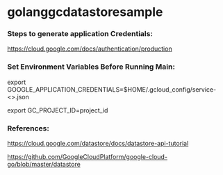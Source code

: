 # golanggcdatastoresample

### Steps to generate application Credentials:
https://cloud.google.com/docs/authentication/production

### Set Environment Variables Before Running Main:
export GOOGLE_APPLICATION_CREDENTIALS=$HOME/.gcloud_config/service-<>.json

export GC_PROJECT_ID=project_id

### References:
https://cloud.google.com/datastore/docs/datastore-api-tutorial

https://github.com/GoogleCloudPlatform/google-cloud-go/blob/master/datastore
